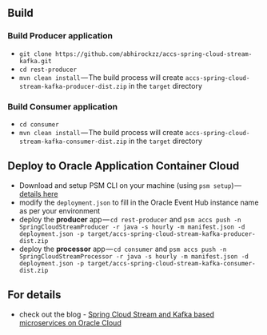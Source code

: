## Build

### Build Producer application
- `git clone https://github.com/abhirockzz/accs-spring-cloud-stream-kafka.git`
- `cd rest-producer`
- `mvn clean install` — The build process will create `accs-spring-cloud-stream-kafka-producer-dist.zip` in the `target` directory

### Build Consumer application
- `cd consumer`
- `mvn clean install` — The build process will create `accs-spring-cloud-stream-kafka-consumer-dist.zip` in the `target` directory
 
## Deploy to Oracle Application Container Cloud

- Download and setup PSM CLI on your machine (using `psm setup`) — [details here](https://docs.oracle.com/en/cloud/paas/java-cloud/pscli/using-command-line-interface-1.html)
- modify the `deployment.json` to fill in the Oracle Event Hub instance name as per your environment
- deploy the **producer** app — `cd rest-producer` and `psm accs push -n SpringCloudStreamProducer -r java -s hourly -m manifest.json -d deployment.json -p target/accs-spring-cloud-stream-kafka-producer-dist.zip`
- deploy the **processor** app — `cd consumer` and `psm accs push -n SpringCloudStreamProcessor -r java -s hourly -m manifest.json -d deployment.json -p target/accs-spring-cloud-stream-kafka-consumer-dist.zip`

## For details

- check out the blog - [Spring Cloud Stream and Kafka based microservices on Oracle Cloud](https://medium.com/oracledevs/spring-cloud-stream-and-kafka-based-microservices-on-oracle-cloud-9889732149a)
